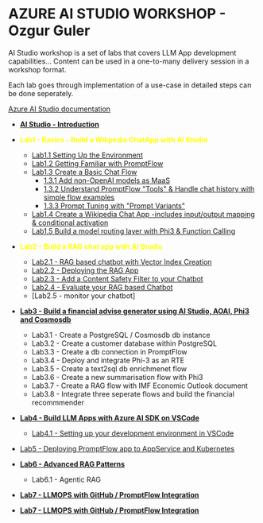# AZURE AI STUDIO WORKSHOP - Ozgur Guler

AI Studio workshop is a set of labs that covers LLM App development capabilities...
Content can be used in a one-to-many delivery session in a workshop format.

Each lab goes through implementation of a use-case in detailed steps can be done seperately.

[Azure AI Studio documentation](https://learn.microsoft.com/en-us/azure/ai-studio/what-is-ai-studio?tabs=home)

- [**AI Studio - Introduction**](./Labs/Lab0%20-%20Introduction%20to%20PromptFlow%20&%20AIStudio/AI%20Studio-GettingStarted.md)

- <span style="color: yellow;">**Lab1 - Basics - Build a Wikpedia ChatApp with AI Studio** </span>
    - [Lab1.1 Setting Up the Environment](./Labs/Lab1%20-%20WikiPediaChatApp/1.1SettingUptheEnv.md)
    - [Lab1.2 Getting Familiar with PromptFlow](/Labs/Lab1%20-%20WikiPediaChatApp/1.2GettingFamiliarWithPromptFlow.md)
    - [Lab1.3 Create a Basic Chat Flow](/Labs/Lab1%20-%20WikiPediaChatApp/1.3CrateaBasicChatFlow.md)
        - [1.3.1 Add non-OpenAI models as MaaS](./Labs/Lab1%20-%20WikiPediaChatApp/1.3.1AddOpenWeightModelsasMaaS.md) 
        - [1.3.2 Understand PromptFlow "Tools" & Handle chat history with simple flow examples](./Labs/Lab1%20-%20WikiPediaChatApp/1.3.2BasicFlow.md)
        - [1.3.3 Prompt Tuning with "Prompt Variants"](./Labs/Lab1%20-%20WikiPediaChatApp/1.3.3PromptTuningwithPromptTool.md)
    - [Lab1.4 Create a Wikipedia Chat App -includes input/output mapping & conditional activation](/Labs/Lab1%20-%20WikiPediaChatApp/1.4CreateAWikiPediaChatApp.md)
    - [Lab1.5 Build a model routing layer with Phi3 & Function Calling](./Labs)

- <span style="color:yellow"> **Lab2 - Build a RAG chat app with AI Studio</span>** 

    - [Lab2.1 - RAG based chatbot with Vector Index Creation](./Labs/Lab2%20-%20PersonalFinanceRecommender/2.1CreateVectorIndex.md)
    - [Lab2.2 - Deploying the RAG App](./Labs/Lab2%20-%20PersonalFinanceRecommender/2.2DeployingApp.md)
    - [Lab2.3 - Add a Content Safety Filter to your Chatbot](./Labs/Lab2%20-%20PersonalFinanceRecommender/2.3AzureAIContentSafety.md)
    - [Lab2.4 - Evaluate your RAG based Chatbot ](./Labs/Lab2%20-%20PersonalFinanceRecommender/2.4Eval.md)
    - [Lab2.5 -  monitor your chatbot]

- [**Lab3 - Build a financial advise generator using AI Studio, AOAI, Phi3 and Cosmosdb**](./Lab3)
    - Lab3.1 - Create a PostgreSQL / Cosmosdb db instance 
    - Lab3.2 - Create a customer database within PostgreSQL 
    - Lab3.3 - Create a db connection in PromptFlow 
    - Lab3.4 - Deploy and integrate Phi-3 as an RTE 
    - Lab3.5 - Create a text2sql db enrichmenet flow 
    - Lab3.6 - Create a new summarisation flow with Phi3 
    - Lab3.7 - Create a RAG flow with IMF Economic Outlook document 
    - Lab3.8 - Integrate three seperate flows and build the financial recommmender 


- [**Lab4 - Build LLM Apps with Azure AI SDK on VSCode**](./Labs/Lab4%20-%20CodeFirstDev/4.1%20BuildWithAzureAISDK.md)
     - [Lab4.1 - Setting up your development environment in VSCode](./Labs/Lab4%20-%20CodeFirstDev/4.1%20EnvSetup.md)
- [Lab5 - Deploying PromptFlow app to AppService and Kubernetes](./)

- [**Lab6 - Advanced RAG Patterns**](./Labs/)
    - Lab6.1 - Agentic RAG 

- [**Lab7 - LLMOPS with GitHub / PromptFlow Integration**](./Labs/)

- [**Lab7 - LLMOPS with GitHub / PromptFlow Integration**](./Labs/)